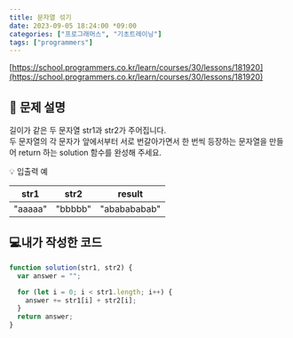 ```yaml
---
title: 문자열 섞기
date: 2023-09-05 18:24:00 *09:00
categories: ["프로그래머스", "기초트레이닝"]
tags: ["programmers"]
---
```


[https://school.programmers.co.kr/learn/courses/30/lessons/181920](https://school.programmers.co.kr/learn/courses/30/lessons/181920)

## 📔 문제 설명

길이가 같은 두 문자열 str1과 str2가 주어집니다.  
두 문자열의 각 문자가 앞에서부터 서로 번갈아가면서 한 번씩 등장하는 문자열을 만들어 return 하는 solution 함수를 완성해 주세요.

💡 입출력 예

|  str1   |  str2   |    result    |
| :-----: | :-----: | :----------: |
| "aaaaa" | "bbbbb" | "ababababab" |

## 💻내가 작성한 코드

```js
function solution(str1, str2) {
  var answer = "";

  for (let i = 0; i < str1.length; i++) {
    answer += str1[i] + str2[i];
  }
  return answer;
}
```
